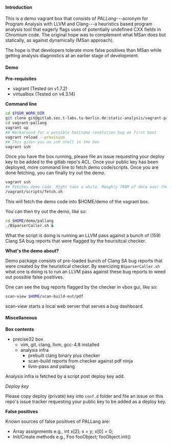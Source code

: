 #### Introduction

This is a demo vagrant box that consists of *PALLang*---acronym for Program Analysis with LLVM and Clang---a heuristics based program analysis tool that eagerly flags uses of potentially undefined CXX fields in Chromium code. The original hope was to complement what MSan does but statically, as against dynamically (MSan approach).

The hope is that developers tolerate more false positives than MSan while getting analysis diagnostics at an earlier stage of development.

#### Demo

**Pre-requisites**

- vagrant (Tested on v1.7.2)
- virtualbox (Tested on v4.3.14)
 
**Command line**

```bash
cd $YOUR_WORK_DIR
git clone git@gitlab.sec.t-labs.tu-berlin.de:static-analysis/vagrant-pallang.git
cd vagrant-pallang
vagrant up
## Workaround for a possible hostname resolution bug on first boot
vagrant reload --provision
## This gives you an ssh shell in the box
vagrant ssh
```

Once you have the box running, please file an issue requesting your deploy key to be added to the gitlab repo's ACL. Once your public key has been deployed, more command line to fetch demo code/scripts. Once you are done fetching, you can finally try out the demo.

```bash
vagrant ssh
## Fetches demo code. Might take a while. Roughly 700M of data over the network.
/vagrant/scripts/fetch.sh
```

This will fetch the demo code into $HOME/demo of the vagrant box.

You can then try out the demo, like so:

```bash
cd $HOME/demo/pallang
./BSparserCaller.sh &
```

What the script is doing is running an LLVM pass against a bunch of (159) Clang SA bug reports that were flagged by the heurisitcal checker.

**What's the demo about?**

Demo package consists of pre-loaded bunch of Clang SA bug reports that were created by the heuristical checker. By exercizing `BSparserCaller.sh` what one is doing is to run an LLVM pass against these bug reports to weed out possible false positives.

One can see the bug reports flagged by the checker in vbox gui, like so:

```bash
scan-view $HOME/scan-build-out/pdf
```

scan-view starts a local web server that serves a bug dashboard.

#### Miscellaneous

**Box contents**

- precise32 box
  - vim, git, clang, llvm, gcc-4.8 installed
  - analysis infra
    - prebuilt clang binary plus checker
    - scan-build reports from checker against pdf ninja
    - llvm-pass and pallang

Analysis infra is fetched by a script post deploy key add.

*Deploy key*

Please copy deploy (private) key into `conf.d` folder and file an issue on this repo's issue tracker requesting your public key to be added as a deploy key.

**False positives**

Known sources of false positives of PALLang are:

- Array assignments e.g., int x[2]; x = y; x[0] = 0;
- Init/Create methods e.g., Foo fooObject; fooObject.init()

